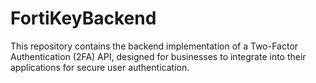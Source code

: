 # FortiKeyBackend
This repository contains the backend implementation of a Two-Factor Authentication (2FA) API, designed for businesses to integrate into their applications for secure user authentication.
